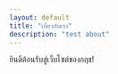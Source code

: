 ```yaml
---
layout: default
title: "เกี่ยวกับเรา"
description: "test about"
---
```

ยินดีต้อนรับสู่เว็บไซต์ของกฤช!